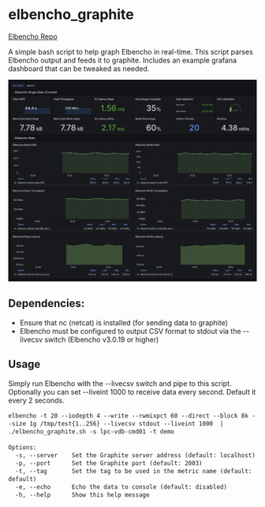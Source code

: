 # elbencho_graphite

[Elbencho Repo](https://github.com/breuner/elbencho)

A simple bash script to help graph Elbencho in real-time.  This script parses Elbencho output and feeds it to graphite. Includes an example grafana dashboard that can be tweaked as needed.

![elbencho_graphite dashboard](assets/elbencho_dashboard.png "elbencho_graphite dashboard")

## Dependencies:

- Ensure that nc (netcat) is installed (for sending data to graphite)
- Elbencho must be configured to output CSV format to stdout via the --livecsv switch (Elbencho v3.0.19 or higher)

## Usage
Simply run Elbencho with the --livecsv switch and pipe to this script.  Optionally you can set --liveint 1000 to receive data every second.  Default it every 2 seconds.

```
elbencho -t 20 --iodepth 4 --write --rwmixpct 60 --direct --block 8k --size 1g /tmp/test{1..256} --livecsv stdout --liveint 1000  | ./elbencho_graphite.sh -s lpc-vdb-cmd01 -t demo

Options:
  -s, --server    Set the Graphite server address (default: localhost)
  -p, --port      Set the Graphite port (default: 2003)
  -t, --tag       Set the tag to be used in the metric name (default: default)
  -e, --echo      Echo the data to console (default: disabled)
  -h, --help      Show this help message

```